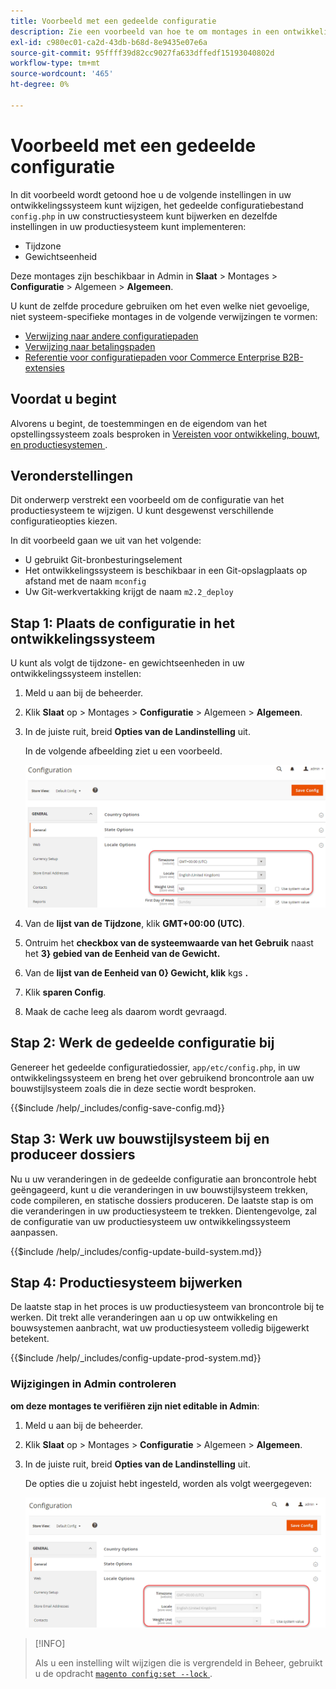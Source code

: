 ```yaml
---
title: Voorbeeld met een gedeelde configuratie
description: Zie een voorbeeld van hoe te om montages in een ontwikkelingssysteem met een gedeeld configuratiedossier te veranderen.
exl-id: c980ec01-ca2d-43db-b68d-8e9435e07e6a
source-git-commit: 95ffff39d82cc9027fa633dffedf15193040802d
workflow-type: tm+mt
source-wordcount: '465'
ht-degree: 0%

---
```


# Voorbeeld met een gedeelde configuratie

In dit voorbeeld wordt getoond hoe u de volgende instellingen in uw ontwikkelingssysteem kunt wijzigen, het gedeelde configuratiebestand `config.php` in uw constructiesysteem kunt bijwerken en dezelfde instellingen in uw productiesysteem kunt implementeren:

- Tijdzone
- Gewichtseenheid

Deze montages zijn beschikbaar in Admin in **Slaat** > Montages > **Configuratie** > Algemeen > **Algemeen**.

U kunt de zelfde procedure gebruiken om het even welke niet gevoelige, niet systeem-specifieke montages in de volgende verwijzingen te vormen:

- [Verwijzing naar andere configuratiepaden](../reference/config-reference-general.md)
- [Verwijzing naar betalingspaden](../reference/config-reference-payment.md)
- [Referentie voor configuratiepaden voor Commerce Enterprise B2B-extensies](../reference/config-reference-b2b.md)

## Voordat u begint

Alvorens u begint, de toestemmingen en de eigendom van het opstellingssysteem zoals besproken in [ Vereisten voor ontwikkeling, bouwt, en productiesystemen ](../deployment/prerequisites.md).

## Veronderstellingen

Dit onderwerp verstrekt een voorbeeld om de configuratie van het productiesysteem te wijzigen. U kunt desgewenst verschillende configuratieopties kiezen.

In dit voorbeeld gaan we uit van het volgende:

- U gebruikt Git-bronbesturingselement
- Het ontwikkelingssysteem is beschikbaar in een Git-opslagplaats op afstand met de naam `mconfig`
- Uw Git-werkvertakking krijgt de naam `m2.2_deploy`

## Stap 1: Plaats de configuratie in het ontwikkelingssysteem

U kunt als volgt de tijdzone- en gewichtseenheden in uw ontwikkelingssysteem instellen:

1. Meld u aan bij de beheerder.
1. Klik **Slaat** op > Montages > **Configuratie** > Algemeen > **Algemeen**.
1. In de juiste ruit, breid **Opties van de Landinstelling** uit.

   In de volgende afbeelding ziet u een voorbeeld.

   ![ plaats scèneopties in het ontwikkelingssysteem ](../../assets/configuration/split-deploy-set-locale.png)

1. Van de **lijst van de Tijdzone**, klik **GMT+00:00 (UTC)**.
1. Ontruim het **checkbox van de systeemwaarde van het Gebruik** naast het **3&rbrace; gebied van de Eenheid van de Gewicht.**
1. Van de **lijst van de Eenheid van 0&rbrace; Gewicht, klik** kgs **.**
1. Klik **sparen Config**.
1. Maak de cache leeg als daarom wordt gevraagd.

## Stap 2: Werk de gedeelde configuratie bij

Genereer het gedeelde configuratiedossier, `app/etc/config.php`, in uw ontwikkelingssysteem en breng het over gebruikend broncontrole aan uw bouwstijlsysteem zoals die in deze sectie wordt besproken.

{{$include /help/_includes/config-save-config.md}}

## Stap 3: Werk uw bouwstijlsysteem bij en produceer dossiers

Nu u uw veranderingen in de gedeelde configuratie aan broncontrole hebt geëngageerd, kunt u die veranderingen in uw bouwstijlsysteem trekken, code compileren, en statische dossiers produceren. De laatste stap is om die veranderingen in uw productiesysteem te trekken. Dientengevolge, zal de configuratie van uw productiesysteem uw ontwikkelingssysteem aanpassen.

{{$include /help/_includes/config-update-build-system.md}}

## Stap 4: Productiesysteem bijwerken

De laatste stap in het proces is uw productiesysteem van broncontrole bij te werken. Dit trekt alle veranderingen aan u op uw ontwikkeling en bouwsystemen aanbracht, wat uw productiesysteem volledig bijgewerkt betekent.

{{$include /help/_includes/config-update-prod-system.md}}

### Wijzigingen in Admin controleren

**om deze montages te verifiëren zijn niet editable in Admin**:

1. Meld u aan bij de beheerder.
1. Klik **Slaat** op > Montages > **Configuratie** > Algemeen > **Algemeen**.
1. In de juiste ruit, breid **Opties van de Landinstelling** uit.

   De opties die u zojuist hebt ingesteld, worden als volgt weergegeven:

   ![ de opties van de Configuratie niet editable in Admin ](../../assets/configuration/split-deploy-not-editable.png)

>[!INFO]
>
>Als u een instelling wilt wijzigen die is vergrendeld in Beheer, gebruikt u de opdracht [`magento config:set --lock` ](../cli/set-configuration-values.md) .
